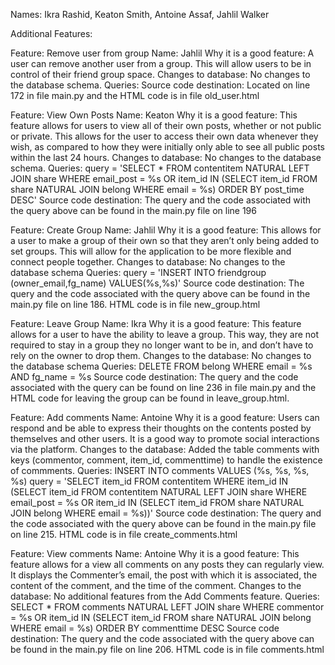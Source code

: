 Names: Ikra Rashid, Keaton Smith, Antoine Assaf, Jahlil Walker 

Additional Features: 

Feature: Remove user from group
Name: Jahlil
Why it is a good feature: A user can remove another user from a group. This will allow users to be in control of their friend group space. 
Changes to database: No changes to the database schema. 
Queries: 
Source code destination: Located on line 172 in file main.py and the HTML code is in file old_user.html

Feature: View Own Posts
Name: Keaton
Why it is a good feature: This feature allows for users to view all of their own posts, whether or not public or private. This allows for the user to access their own data whenever they wish, as compared to how they were initially only able to see all public posts within the last 24 hours. 
Changes to database: No changes to the database schema.
Queries: 
query = 'SELECT * FROM contentitem NATURAL LEFT JOIN share WHERE email_post = %s OR item_id IN (SELECT item_id FROM share NATURAL JOIN belong WHERE email = %s) ORDER BY post_time DESC'
Source code destination: The query and the code associated with the query above can be found in the main.py file on line 196

Feature: Create Group 
Name: Jahlil 
Why it is a good feature: This allows for a user to make a group of their own so that they aren’t only being added to set groups. This will allow for the application to be more flexible and connect people together. 
Changes to database: No changes to the database schema
Queries: query = 'INSERT INTO friendgroup (owner_email,fg_name) VALUES(%s,%s)'
Source code destination: The query and the code associated with the query above can be found in the main.py file on line 186.  HTML code is in file new_group.html

Feature: Leave Group
Name: Ikra
Why it is a good feature: This feature allows for a user to have the ability to leave a group. This way, they are not required to stay in a group they no longer want to be in, and don’t have to rely on the owner to drop them. 
Changes to the database: No changes to the database schema 
Queries: DELETE FROM belong WHERE email = %s AND fg_name = %s
Source code destination: The query and the code associated with the query can be found on line 236 in file main.py and the HTML code for leaving the group can be found in leave_group.html.

Feature: Add comments 
Name: Antoine 
Why it is a good feature: Users can respond and be able to express their thoughts on the contents posted by themselves and other users. It is a good way to promote social interactions via the platform. 
Changes to the database: Added the table comments with keys (commentor, comment, item_id, commenttime) to handle the existence of commments.
Queries: INSERT INTO comments VALUES (%s, %s, %s, %s)
query = 'SELECT item_id FROM contentitem WHERE item_id IN (SELECT item_id FROM contentitem NATURAL LEFT JOIN share WHERE email_post = %s OR item_id IN (SELECT item_id FROM share NATURAL JOIN belong WHERE email = %s))'
Source code destination: The query and the code associated with the query above can be found in the main.py file on line 215.  HTML code is in file create_comments.html

Feature: View comments
Name: Antoine
Why it is a good feature: This feature allows for a view all comments on any posts they can regularly view. It displays the Commenter’s email, the post with which it is associated, the content of the comment, and the time of the comment.
Changes to the database: No additional features from the Add Comments feature.
Queries: SELECT * FROM comments NATURAL LEFT JOIN share WHERE commentor = %s OR item_id IN (SELECT item_id FROM share NATURAL JOIN belong WHERE email = %s) ORDER BY commenttime DESC
Source code destination: The query and the code associated with the query above can be found in the main.py file on line 206.  HTML code is in file comments.html
